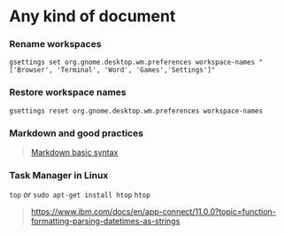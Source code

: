 Any kind of document
====================

### Rename workspaces

`gsettings set org.gnome.desktop.wm.preferences workspace-names "['Browser', 'Terminal', 'Word', 'Games','Settings']"`

### Restore workspace names

`gsettings reset org.gnome.desktop.wm.preferences workspace-names`

### Markdown and good practices

> [Markdown basic syntax](https://www.markdownguide.org/basic-syntax/)

### Task Manager in Linux

`top`
*or*
`sudo apt-get install htop`
`htop`

> https://www.ibm.com/docs/en/app-connect/11.0.0?topic=function-formatting-parsing-datetimes-as-strings
